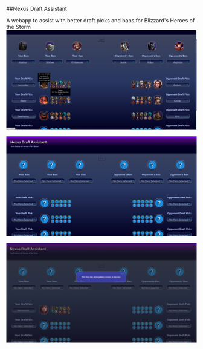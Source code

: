 ##Nexus Draft Assistant

A webapp to assist with better draft picks and bans for Blizzard's Heroes of the Storm
![Hero Images & Tooltips](https://github.com/Anachronaut/hots_calculator/blob/master/main_calc/media/screenshots/nexusDA_screen00.png)

![Blank Site](https://github.com/Anachronaut/hots_calculator/blob/master/main_calc/media/screenshots/nexusDA_screen01.png)

![Already Selected or Banned Alert](https://github.com/Anachronaut/hots_calculator/blob/master/main_calc/media/screenshots/nexusDA_screen02.png)